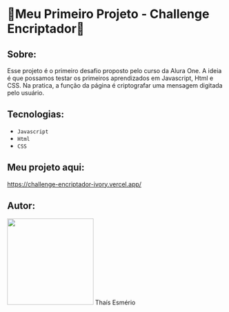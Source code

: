 <h1> 🚀Meu Primeiro Projeto - Challenge Encriptador🚀</h1> 

## Sobre:
<p>Esse projeto é o primeiro desafio proposto pelo curso da Alura One.
  A ideia é que possamos testar os primeiros aprendizados em Javascript, Html e CSS.
  Na pratica, a função da página é criptografar uma mensagem digitada pelo usuário.</p>

## Tecnologias:
- ``Javascript``
- ``Html``
- ``CSS``

## Meu projeto aqui:
  https://challenge-encriptador-ivory.vercel.app/

## Autor:
<img src= "https://avatars.githubusercontent.com/u/177772310?v=4" width = 200px/>
Thaís Esmério



  
